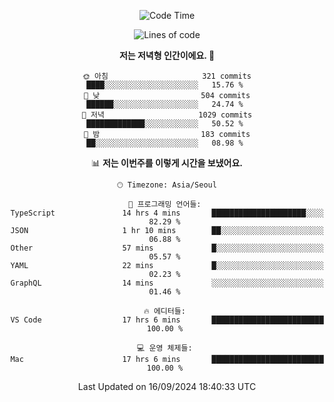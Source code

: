 <div align='center'>
 
<!--START_SECTION:waka-->
![Code Time](http://img.shields.io/badge/Code%20Time-3%2C828%20hrs%2032%20mins-blue)

![Lines of code](https://img.shields.io/badge/%EC%A0%80%EB%8A%94%20%EC%97%AC%ED%83%9C%EA%B9%8C%EC%A7%80%20-1.3%20million%20%EC%A4%84%EC%9D%98%20%EC%BD%94%EB%93%9C%EB%A5%BC%20%EC%9E%91%EC%84%B1%ED%96%88%EC%96%B4%EC%9A%94.-blue)

**저는 저녁형 인간이에요. 🦉** 

```text
🌞 아침                     321 commits         ████░░░░░░░░░░░░░░░░░░░░░   15.76 % 
🌆 낮　                     504 commits         ██████░░░░░░░░░░░░░░░░░░░   24.74 % 
🌃 저녁                     1029 commits        █████████████░░░░░░░░░░░░   50.52 % 
🌙 밤　                     183 commits         ██░░░░░░░░░░░░░░░░░░░░░░░   08.98 % 
```


📊 **저는 이번주를 이렇게 시간을 보냈어요.** 

```text
🕑︎ Timezone: Asia/Seoul

💬 프로그래밍 언어들: 
TypeScript               14 hrs 4 mins       █████████████████████░░░░   82.29 % 
JSON                     1 hr 10 mins        ██░░░░░░░░░░░░░░░░░░░░░░░   06.88 % 
Other                    57 mins             █░░░░░░░░░░░░░░░░░░░░░░░░   05.57 % 
YAML                     22 mins             █░░░░░░░░░░░░░░░░░░░░░░░░   02.23 % 
GraphQL                  14 mins             ░░░░░░░░░░░░░░░░░░░░░░░░░   01.46 % 

🔥 에디터들: 
VS Code                  17 hrs 6 mins       █████████████████████████   100.00 % 

💻 운영 체제들: 
Mac                      17 hrs 6 mins       █████████████████████████   100.00 % 
```


 Last Updated on 16/09/2024 18:40:33 UTC
<!--END_SECTION:waka-->
 </div>
<!---
Emewjin/Emewjin is a ✨ special ✨ repository because its `README.md` (this file) appears on your GitHub profile.
You can click the Preview link to take a look at your changes.
--->
